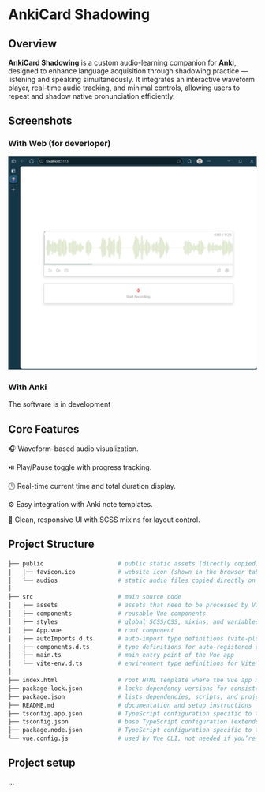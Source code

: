 # AnkiCard Shadowing 

## Overview
<b>AnkiCard Shadowing</b> is a custom audio-learning companion for [<b>Anki</b>](https://github.com/ankitects/anki), designed to enhance language acquisition through shadowing practice — listening and speaking simultaneously.
It integrates an interactive waveform player, real-time audio tracking, and minimal controls, allowing users to repeat and shadow native pronunciation efficiently.

## Screenshots
### With Web (for deverloper)
![AnkiCard-Shadowing (web)](./demo/AnkiCard-Shadowing.png)

### With Anki
The software is in development

## Core Features
🎧 Waveform-based audio visualization.

⏯️ Play/Pause toggle with progress tracking.

🕒 Real-time current time and total duration display.

⚙️ Easy integration with Anki note templates.

🎨 Clean, responsive UI with SCSS mixins for layout control.


## Project Structure

```bash
├── public                     # public static assets (directly copied)
│   │── favicon.ico            # website icon (shown in the browser tab)
│   └── audios                 # static audio files copied directly on build
│
├── src                        # main source code
│   ├── assets                 # assets that need to be processed by Vite(images, fonts, SVG)
│   ├── components             # reusable Vue components
│   ├── styles                 # global SCSS/CSS, mixins, and variables
│   ├── App.vue                # root component
│   ├── autoImports.d.ts       # auto-import type definitions (vite-plugin-auto-import)
│   ├── components.d.ts        # type definitions for auto-registered components
│   ├── main.ts                # main entry point of the Vue app
│   └── vite-env.d.ts          # environment type definitions for Vite
│
├── index.html                 # root HTML template where the Vue app mounts
├── package-lock.json          # locks dependency versions for consistent builds
├── package.json               # lists dependencies, scripts, and project metadata
├── README.md                  # documentation and setup instructions
├── tsconfig.app.json          # TypeScript configuration specific to the app
├── tsconfig.json              # base TypeScript configuration (extends tsconfig.app.json)
├── package.node.json          # TypeScript configuration specific to the node
└── vue.config.js              # used by Vue CLI, not needed if you’re using Vite
```

## Project setup
...
